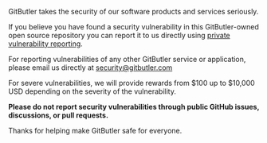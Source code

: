 GitButler takes the security of our software products and services seriously.

If you believe you have found a security vulnerability in this GitButler-owned
open source repository you can report it to us directly using [private vulnerability reporting](https://docs.github.com/en/code-security/security-advisories/guidance-on-reporting-and-writing-information-about-vulnerabilities/privately-reporting-a-security-vulnerability).

For reporting vulnerabilities of any other GitButler service or application,
please email us directly at security@gitbutler.com

For severe vulnerabilities, we will provide rewards from $100 up to $10,000 USD
depending on the severity of the vulnerability.

**Please do not report security vulnerabilities through public GitHub issues,
discussions, or pull requests.**

Thanks for helping make GitButler safe for everyone.